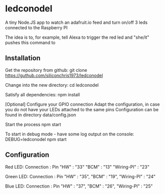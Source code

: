 # ledconodel
A tiny Node.JS app to watch an adafruit.io feed and turn on/off 3 leds
connected to the Raspberry PI

The idea is to, for example, tell Alexa to trigger the red led and "she/it"
pushes this command to

## Installation
Get the repository from github:
  git clone https://guthub.com/siliconchris1973/ledconodel

Change into the new directory:
  cd ledconodel

Satisfy all dependencies:
  npm install

[Optional] Configure your GPIO connection
Adapt the configuration, in case you do not have your LEDs attached to the same pins
Configuration can be found in directory
  data/config.json

Start the process
  npm start

To start in debug mode - have some log output on the console:
  DEBUG=ledconodel npm start

## Configuration
Red LED:
    Connection  : Pin
    "HW"        : "33"
    "BCM"       : "13"
    "Wiring-PI" : "23"

Green LED:
    Connection  : Pin
    "HW"        : "35",
    "BCM"       : "19",
    "Wiring-PI" : "24"

Blue LED:
    Connection  : Pin
    "HW"        : "37",
    "BCM"       : "26",
    "Wiring-PI" : "25"
